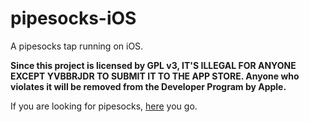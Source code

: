 # pipesocks-iOS
A pipesocks tap running on iOS. 

**Since this project is licensed by GPL v3, IT'S ILLEGAL FOR ANYONE EXCEPT YVBBRJDR TO SUBMIT IT TO THE APP STORE. Anyone who violates it will be removed from the Developer Program by Apple.**

If you are looking for pipesocks, [here](https://pipesocks.github.io) you go.

